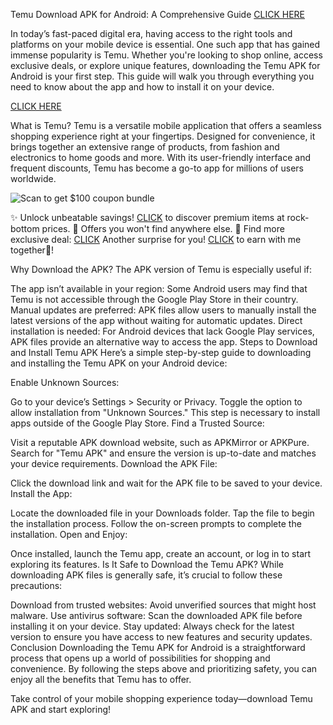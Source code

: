 Temu Download APK for Android: A Comprehensive Guide [CLICK HERE](https://temu.to/k/uegrs2a386w)

In today’s fast-paced digital era, having access to the right tools and platforms on your mobile device is essential. One such app that has gained immense popularity is Temu. Whether you're looking to shop online, access exclusive deals, or explore unique features, downloading the Temu APK for Android is your first step. This guide will walk you through everything you need to know about the app and how to install it on your device.

[CLICK HERE](https://temu.to/k/uegrs2a386w)

What is Temu?
Temu is a versatile mobile application that offers a seamless shopping experience right at your fingertips. Designed for convenience, it brings together an extensive range of products, from fashion and electronics to home goods and more. With its user-friendly interface and frequent discounts, Temu has become a go-to app for millions of users worldwide.

![Scan to get $100 coupon bundle](https://i.ibb.co/fMLKQ34/image.png)



✨ Unlock unbeatable savings! [CLICK](https://app.temu.com/m/uhwxj6g913c) to discover premium items at rock-bottom prices. 🚀 Offers you won't find anywhere else. 🌟 Find more exclusive deal: [CLICK](https://temu.to/k/uegrs2a386w)
Another surprise for you! [CLICK](https://temu.to/k/eoz8cgexy4v) to earn with me together🤝!



Why Download the APK?
The APK version of Temu is especially useful if:

The app isn’t available in your region: Some Android users may find that Temu is not accessible through the Google Play Store in their country.
Manual updates are preferred: APK files allow users to manually install the latest versions of the app without waiting for automatic updates.
Direct installation is needed: For Android devices that lack Google Play services, APK files provide an alternative way to access the app.
Steps to Download and Install Temu APK
Here’s a simple step-by-step guide to downloading and installing the Temu APK on your Android device:

Enable Unknown Sources:

Go to your device’s Settings > Security or Privacy.
Toggle the option to allow installation from "Unknown Sources." This step is necessary to install apps outside of the Google Play Store.
Find a Trusted Source:

Visit a reputable APK download website, such as APKMirror or APKPure.
Search for "Temu APK" and ensure the version is up-to-date and matches your device requirements.
Download the APK File:

Click the download link and wait for the APK file to be saved to your device.
Install the App:

Locate the downloaded file in your Downloads folder.
Tap the file to begin the installation process.
Follow the on-screen prompts to complete the installation.
Open and Enjoy:

Once installed, launch the Temu app, create an account, or log in to start exploring its features.
Is It Safe to Download the Temu APK?
While downloading APK files is generally safe, it’s crucial to follow these precautions:

Download from trusted websites: Avoid unverified sources that might host malware.
Use antivirus software: Scan the downloaded APK file before installing it on your device.
Stay updated: Always check for the latest version to ensure you have access to new features and security updates.
Conclusion
Downloading the Temu APK for Android is a straightforward process that opens up a world of possibilities for shopping and convenience. By following the steps above and prioritizing safety, you can enjoy all the benefits that Temu has to offer.

Take control of your mobile shopping experience today—download Temu APK and start exploring!
